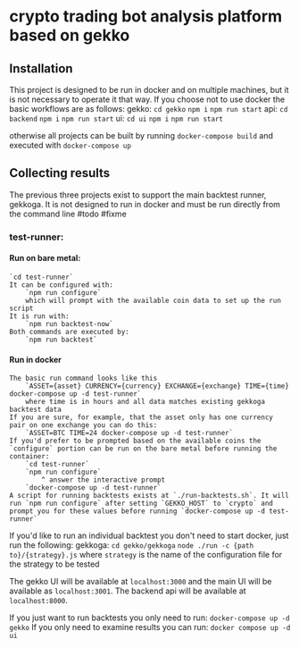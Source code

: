 # crypto trading bot analysis platform based on gekko

## Installation
This project is designed to be run in docker and on multiple machines, but it is not necessary to operate it that way. If you choose not to use docker the basic workflows are as follows:
gekko:
	`cd gekko`
	`npm i`
	`npm run start`
api:
	`cd backend`
	`npm i`
	`npm run start`
ui:
	`cd ui`
	`npm i`
	`npm run start`

otherwise all projects can be built by running
	`docker-compose build`
and executed with
	`docker-compose up`


## Collecting results
The previous three projects exist to support the main backtest runner, gekkoga. It is not designed to run in docker and must be run directly from the command line #todo #fixme

### test-runner:
#### Run on bare metal:
	`cd test-runner`
	It can be configured with:
		`npm run configure`
		which will prompt with the available coin data to set up the run script
	It is run with:
		`npm run backtest-now`
	Both commands are executed by:
		`npm run backtest`

#### Run in docker
	The basic run command looks like this
		`ASSET={asset} CURRENCY={currency} EXCHANGE={exchange} TIME={time} docker-compose up -d test-runner`
		where time is in hours and all data matches existing gekkoga backtest data
	If you are sure, for example, that the asset only has one currency pair on one exchange you can do this:
		`ASSET=BTC TIME=24 docker-compose up -d test-runner`
	If you'd prefer to be prompted based on the available coins the `configure` portion can be run on the bare metal before running the container:
		`cd test-runner`
		`npm run configure`
			^ answer the interactive prompt
		`docker-compose up -d test-runner`
	A script for running backtests exists at `./run-backtests.sh`. It will run `npm run configure` after setting `GEKKO_HOST` to `crypto` and prompt you for these values before running `docker-compose up -d test-runner`


If you'd like to run an individual backtest you don't need to start docker, just run the following:
gekkoga:
	`cd gekko/gekkoga`
	`node ./run -c {path to}/{strategy}.js` where `strategy` is the name of the configuration file for the strategy to be tested


The gekko UI will be available at `localhost:3000` and the main UI will be available as `localhost:3001`. The backend api will be available at `localhost:8000`.

If you just want to run backtests you only need to run:
	`docker-compose up -d gekko`
If you only need to examine results you can run:
	`docker compose up -d ui`
